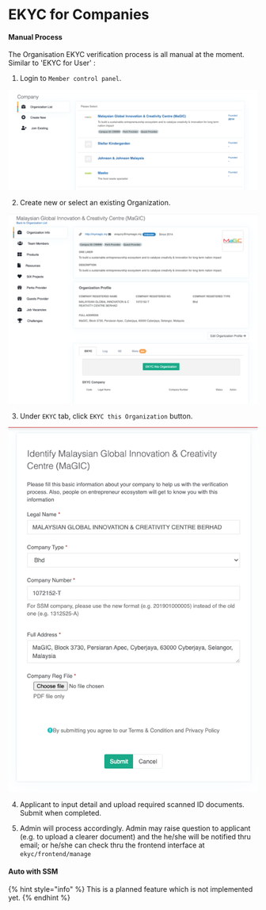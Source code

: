 # EKYC for Companies

#### Manual Process

The Organisation EKYC verification process is all manual at the moment. Similar to 'EKYC for User' :

1. Login to `Member control panel`.

![](../../.gitbook/assets/screenshot-2021-07-05-at-6.03.35-pm.png)

2. Create new or select an existing Organization.

![](../../.gitbook/assets/screenshot-2021-07-05-at-6.04.15-pm.png)

3. Under `EKYC` tab, click `EKYC this Organization` button.

![](../../.gitbook/assets/screenshot-2021-07-05-at-6.04.25-pm%20%281%29.png)

4. Applicant to input detail and upload required scanned ID documents. Submit when completed.

5. Admin will process accordingly. Admin may raise question to applicant \(e.g. to upload a clearer document\) and the he/she will be notified thru email; or he/she can check thru the frontend interface at  `ekyc/frontend/manage`

#### Auto with SSM

{% hint style="info" %}
This is a planned feature which is not implemented yet.
{% endhint %}

